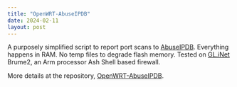 ```yaml
---
title: "OpenWRT-AbuseIPDB"
date: 2024-02-11
layout: post
---
```


A purposely simplified script to report port scans to [AbuseIPDB](https://www.abuseipdb.com/user/26499). Everything happens in RAM. No temp files to degrade flash memory. Tested on [GL.iNet](https://www.gl-inet.com/) Brume2, an Arm processor Ash Shell based firewall.

More details at the repository, [OpenWRT-AbuseIPDB](https://github.com/kamsalisbury/OpenWRT-AbuseIPDB).

